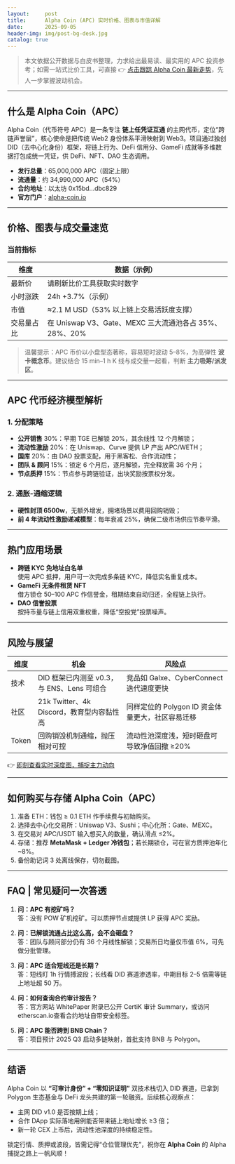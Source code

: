 ```yaml
---
layout:     post
title:      Alpha Coin (APC) 实时价格、图表与市值详解
date:       2025-09-05
header-img: img/post-bg-desk.jpg
catalog: true
---
```


> 本文依据公开数据与白皮书整理，力求给出最易读、最实用的 APC 投资参考；如需一站式比价工具，可直接 👉 [点击跟踪 Alpha Coin 最新走势](https://okxdog.com/)，先人一步掌握波动机会。

---

## 什么是 Alpha Coin（APC）

Alpha Coin（代币符号 APC）是一条专注 **链上任凭证互通** 的主网代币，定位“跨链声誉层”，核心使命是把传统 Web2 身份体系平滑映射到 Web3。项目通过独创 DID（去中心化身份）框架，将链上行为、DeFi 信用分、GameFi 成就等多维数据打包成统一凭证，供 DeFi、NFT、DAO 生态调用。

- **发行总量**：65,000,000 APC（固定上限）
- **流通量**：约 34,990,000 APC（54%）
- **合约地址**：以太坊 0x15bd...dbc829
- **官方门户**：[alpha-coin.io](https://alpha-coin.io)

---

## 价格、图表与成交量速览

### 当前指标
| 维度        | 数据（示例） |
|-------------|--------------|
| 最新价      | 请刷新比价工具获取实时数字 |
| 小时涨跌    | 24h +3.7%（示例） |
| 市值        | ≈2.1 M USD（53% 以上链上交易活跃度支撑） |
| 交易量占比  | 在 Uniswap V3、Gate、MEXC 三大流通池各占 35%、28%、20% |

> 温馨提示：APC 币价以小盘型态著称，容易短时波动 5–8%，为高弹性 **波卡概念币**。建议结合 15 min–1 h K 线与成交量一起看，判断 **主力吸筹/派发区**。

---

## APC 代币经济模型解析

### 1. 分配策略
- **公开销售** 30%：早期 TGE 已解锁 20%，其余线性 12 个月解锁；
- **流动性激励** 20%：在 Uniswap、Curve 提供 LP 产出 APC/WETH；
- **国库** 20%：由 DAO 投票支配，用于黑客松、合作流动性；
- **团队 & 顾问** 15%：锁定 6 个月后，逐月解锁，完全释放需 36 个月；
- **节点质押** 15%：节点参与跨链验证，出块奖励按票权分发。

### 2. 通胀-通缩逻辑
- **硬性封顶 6500w**，无额外增发，拥堵场景以费用回购销毁；
- **前 4 年流动性激励递减模型**：每年衰减 25%，确保二级市场供应节奏平滑。

---

## 热门应用场景

- **跨链 KYC 免地址白名单**  
  使用 APC 抵押，用户可一次完成多条链 KYC，降低实名重复成本。  
- **GameFi 无条件租赁 NFT**  
  借方锁仓 50–100 APC 作信誉金，租期结束自动归还，全程链上执行。  
- **DAO 信誉投票**  
  按持币量与链上信用双重权重，降低“空投党”投票噪声。

---

## 风险与展望

| 维度   | 机会                                           | 风险点                                                |
|--------|------------------------------------------------|--------------------------------------------------------|
| 技术   | DID 框架已内测至 v0.3，与 ENS、Lens 可组合   | 竞品如 Galxe、CyberConnect 迭代速度更快                 |
| 社区   | 21k Twitter、4k Discord，教育型内容黏性高       | 同样定位的 Polygon ID 资金体量更大，社区容易迁移        |
| Token  | 回购销毁机制通缩，抛压相对可控                  | 流动性池深度浅，短时砸盘可导致净值回撤 ≥20%            |

👉 [即刻查看实时深度图，捕捉主力动向](https://okxdog.com/)

---

## 如何购买与存储 Alpha Coin（APC）

1. 准备 ETH：钱包 ≥ 0.1 ETH 作手续费与初始购买。
2. 选择去中心化交易所：Uniswap V3、Sushi；中心化所：Gate、MEXC。
3. 在交易对 APC/USDT 输入想买入的数量，确认滑点 ≤2%。
4. 存储：推荐 **MetaMask + Ledger 冷钱包**；若长期锁仓，可在官方质押池年化 ~8%。
5. 备份助记词 3 处离线保存，切勿截图。

---

## FAQ | 常见疑问一次答透

1. **问：APC 有挖矿吗？**  
   答：没有 POW 矿机挖矿。可以质押节点或提供 LP 获得 APC 奖励。

2. **问：已解锁流通占比这么高，会不会砸盘？**  
   答：团队与顾问部分仍有 36 个月线性解锁；交易所日均量仅市值 6%，可先做分批管理。

3. **问：APC 适合短线还是长期？**  
   答：短线盯 1h 行情搏波段；长线看 DID 赛道渗透率，中期目标 2–5 倍需等链上地址超 50 万。

4. **问：如何查询合约审计报告？**  
   答：官方网站 WhitePaper 附录已公开 CertiK 审计 Summary，或访问etherscan.io查看合约地址自带安全标签。

5. **问：APC 能否跨到 BNB Chain？**  
   答：项目预计 2025 Q3 启动多链映射，首批支持 BNB 与 Polygon。

---

## 结语

Alpha Coin 以 **“可审计身份” + “零知识证明”** 双技术栈切入 DID 赛道，已拿到 Polygon 生态基金与 DeFi 龙头共建的第一轮融资。后续核心观察点：  
- 主网 DID v1.0 是否按期上线；  
- 合作 DApp 实际落地用例能否带来链上地址增长 ≥3 倍；  
- 新一轮 CEX 上币后，流动性池深度的持续稳定性。

锁定行情、质押或波段，皆需记得“仓位管理优先”，祝你在 **Alpha Coin** 的 Alpha 捕捉之路上一帆风顺！